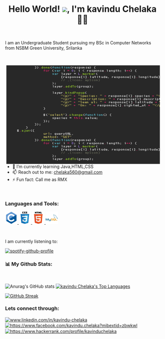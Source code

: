 <h1 align="center">Hello World! <img src="https://raw.githubusercontent.com/MartinHeinz/MartinHeinz/master/wave.gif" width="30px">, I'm kavindu Chelaka👩‍💻</h1>
<br>

I am an Undergraduate Student
pursuing my BSc in Computer Networks from NSBM Green University, Srilanka

<br>
<br>

<img align="right" alt="GIF" src="https://github.com/bhumikatewary/bhumikatewary/blob/main/giphy.gif" width="500" height="320" />

- 🌱 I’m currently learning Java,HTML,CSS
- 📫 Reach out to me: chelaka560@gmail.com
- ⚡ Fun fact: Call me as RMX

<br>

<h3 align="left">Languages and Tools:</h3>
<p align="left">
  <a href="https://www.cprogramming.com/" target="_blank" rel="noreferrer"> <img src="https://raw.githubusercontent.com/devicons/devicon/master/icons/c/c-original.svg" alt="c" width="40" height="40"/> </a>
  <a href="https://www.w3schools.com/css/" target="_blank" rel="noreferrer"> <img src="https://raw.githubusercontent.com/devicons/devicon/master/icons/css3/css3-original-wordmark.svg" alt="css3" width="40" height="40"/> </a>
  <a href="https://www.w3.org/html/" target="_blank" rel="noreferrer"> <img src="https://raw.githubusercontent.com/devicons/devicon/master/icons/html5/html5-original-wordmark.svg" alt="html5" width="40" height="40"/> </a> 
  <a href="https://www.mysql.com/" target="_blank" rel="noreferrer"> <img src="https://raw.githubusercontent.com/devicons/devicon/master/icons/mysql/mysql-original-wordmark.svg" alt="mysql" width="40" height="40"/> </a> 
</p>
<br>

I am currently listening to:

[![spotify-github-profile](https://spotify-github-profile.vercel.app/api/view?uid=thekq0ysmjnfk69ruse5hlers&cover_image=true&theme=default&show_offline=false&background_color=121212&interchange=false)](https://spotify-github-profile.vercel.app/api/view?uid=thekq0ysmjnfk69ruse5hlers&redirect=true)

### 📊 My Github Stats:
<br/>

![Anurag's GitHub stats](https://github-readme-stats.vercel.app/api?username=wmkcwijesundara&show_icons=true&theme=radical) <a href="https://github.com/SubhamRaoniar28/github-readme-stats"><img alt="kavindu Chelaka's Top Languages" src="https://github-readme-stats.vercel.app/api/top-langs/?username=wmkcwijesundara&langs_count=8&count_private=true&layout=compact&theme=react&hide_border=true&bg_color=0D1117" /></a>

[![GitHub Streak](https://github-readme-streak-stats.herokuapp.com?user=wmkcwijesundara&theme=radical&hide_border=true&date_format=M%20j%5B%2C%20Y%5D)](https://git.io/streak-stats)
<br>


### Lets connect through:
<p align="left">
<a href="https://linkedin.com/in/www.linkedin.com/in/kavindu-chelaka" target="blank"><img align="center" src="https://raw.githubusercontent.com/rahuldkjain/github-profile-readme-generator/master/src/images/icons/Social/linked-in-alt.svg" alt="www.linkedin.com/in/kavindu-chelaka" height="30" width="40" /></a>
<a href="https://fb.com/https://www.facebook.com/kavindu.chelaka?mibextid=zbwkwl" target="blank"><img align="center" src="https://raw.githubusercontent.com/rahuldkjain/github-profile-readme-generator/master/src/images/icons/Social/facebook.svg" alt="https://www.facebook.com/kavindu.chelaka?mibextid=zbwkwl" height="30" width="40" /></a>
<a href="https://www.hackerrank.com/https://www.hackerrank.com/profile/kavinduchelaka" target="blank"><img align="center" src="https://raw.githubusercontent.com/rahuldkjain/github-profile-readme-generator/master/src/images/icons/Social/hackerrank.svg" alt="https://www.hackerrank.com/profile/kavinduchelaka" height="30" width="40" /></a>
</p>
